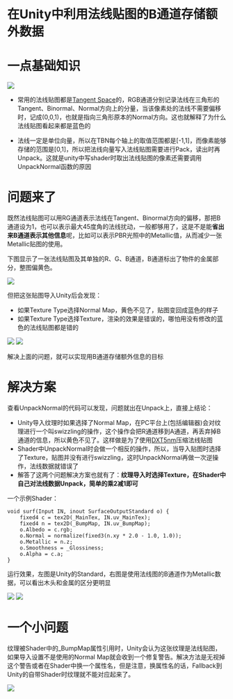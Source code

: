 # 在Unity中利用法线贴图的B通道存储额外数据

# 一点基础知识

![](r/tangent_space.jpg)

* 常用的法线贴图都是[Tangent Space](https://www.zhihu.com/question/23706933/answer/25591714)的，RGB通道分别记录法线在三角形的Tangent、Binormal、Normal方向上的分量，当该像素处的法线不需要偏移时，记成(0,0,1)，也就是指向三角形原本的Normal方向。这也就解释了为什么法线贴图看起来都是蓝色的

* 法线一定是单位向量，所以在TBN每个轴上的取值范围都是[-1,1]，而像素能够存储的范围是[0,1]，所以把法线向量写入法线贴图需要进行Pack，读出时再Unpack。这就是unity中写shader时取出法线贴图的像素还需要调用UnpackNormal函数的原因

# 问题来了

既然法线贴图可以用RG通道表示法线在Tangent、Binormal方向的偏移，那把B通道设为1，也可以表示最大45度角的法线扰动，一般都够用了，这是不是能**省出来B通道表示其他信息**呢，比如可以表示PBR光照中的Metallic值，从而减少一张Metallic贴图的使用。

下图显示了一张法线贴图及其单独的R、G、B通道，B通道标出了物件的金属部分，整图偏黄色。

![](r/normalmap_yellow.jpg)

但把这张贴图导入Unity后会发现：

* 如果Texture Type选择Normal Map，黄色不见了，贴图变回成蓝色的样子
* 如果Texture Type选择Texture，渲染的效果是错误的，哪怕用没有修改的蓝色的法线贴图都是错的

![](r/normalmap_import.png) ![](r/normalmap_wrong.png)

解决上面的问题，就可以实现用B通道存储额外信息的目标

# 解决方案

查看UnpackNormal的代码可以发现，问题就出在Unpack上，直接上结论：

* Unity导入纹理时如果选择了Normal Map，在PC平台上(包括编辑器)会对纹理进行一个叫swizzling的操作，这个操作会把R通道移到A通道，再丢弃掉B通道的信息，所以黄色不见了。这样做是为了使用[DXT5nm](http://tech-artists.org/wiki/Normal_map_compression#DXT5nm)压缩法线贴图
* Shader中UnpackNormal时会做一个相反的操作，所以，当导入贴图时选择了Texture，贴图并没有进行swizzling，这时UnpackNormal再做一次逆操作，法线数据就错误了
* 解答了这两个问题解决方案也就有了：**纹理导入时选择Texture，在Shader中自己对法线数据Unpack，简单的乘2减1即可**

一个示例Shader：

```
void surf(Input IN, inout SurfaceOutputStandard o) {
	fixed4 c = tex2D(_MainTex, IN.uv_MainTex);
	fixed4 n = tex2D(_BumpMap, IN.uv_BumpMap);
	o.Albedo = c.rgb;
	o.Normal = normalize(fixed3(n.xy * 2.0 - 1.0, 1.0));
	o.Metallic = n.z;
	o.Smoothness = _Glossiness;
	o.Alpha = c.a;
}
```

运行效果，左图是Unity的Standard，右图是使用法线图的B通道作为Metallic数据，可以看出木头和金属的区分更明显

![](r/standard.png) ![](r/custom.png)

# 一个小问题

纹理被Shader中的_BumpMap属性引用时，Unity会认为这张纹理是法线贴图，如果导入设置不是使用的Normal Map就会收到一个修复警告。解决方法是无视掉这个警告或者在Shader中换一个属性名，但是注意，换属性名的话，Fallback到Unity的自带Shader时纹理就不能对应起来了。

![](r/fix.png)